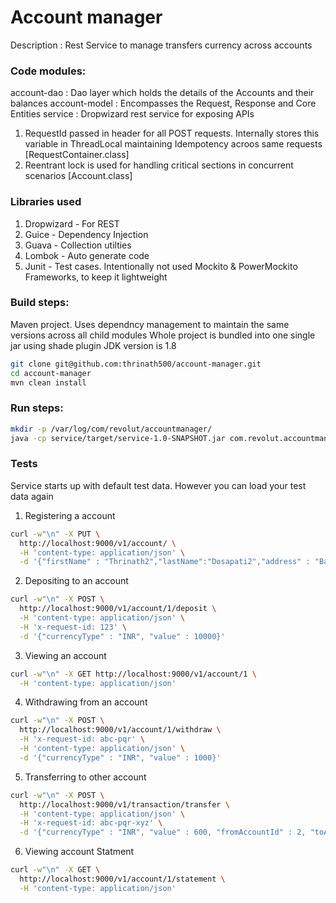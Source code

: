 # Account manager

Description : Rest Service to manage transfers currency across accounts

### Code modules:

account-dao : Dao layer which holds the details of the Accounts and their balances
account-model : Encompasses the Request, Response and Core Entities
service : Dropwizard rest service for exposing APIs

1. RequestId passed in header for all POST requests. Internally stores this variable in 
ThreadLocal maintaining Idempotency acroos same requests [RequestContainer.class]
2. Reentrant lock is used for handling critical sections in concurrent scenarios [Account.class]

### Libraries used
1. Dropwizard - For REST 
2. Guice - Dependency Injection
3. Guava - Collection utilties
4. Lombok - Auto generate code
5. Junit - Test cases. Intentionally not used Mockito & PowerMockito Frameworks, to keep it lightweight

### Build steps:
Maven project. Uses dependncy management to maintain the same versions across all child modules
Whole project is bundled into one single jar using shade plugin
JDK version is 1.8

```sh
git clone git@github.com:thrinath500/account-manager.git
cd account-manager
mvn clean install
```

### Run steps:

```sh
mkdir -p /var/log/com/revolut/accountmanager/
java -cp service/target/service-1.0-SNAPSHOT.jar com.revolut.accountmanager.AccountManagerService server service/service.yml
```

### Tests

Service starts up with default test data. However you can load your test data again

1. Registering a account

```sh
curl -w"\n" -X PUT \
  http://localhost:9000/v1/account/ \
  -H 'content-type: application/json' \
  -d '{"firstName" : "Thrinath2","lastName":"Dosapati2","address" : "Banglore"}'
```

2. Depositing to an account
```sh
curl -w"\n" -X POST \
  http://localhost:9000/v1/account/1/deposit \
  -H 'content-type: application/json' \
  -H 'x-request-id: 123' \
  -d '{"currencyType" : "INR", "value" : 10000}'
```

3. Viewing an account
```sh
curl -w"\n" -X GET http://localhost:9000/v1/account/1 \
  -H 'content-type: application/json' 
```

4. Withdrawing from an account
```sh
curl -w"\n" -X POST \
  http://localhost:9000/v1/account/1/withdraw \
  -H 'x-request-id: abc-pqr' \
  -H 'content-type: application/json' \
  -d '{"currencyType" : "INR", "value" : 1000}'
```

5. Transferring to other account
```sh
curl -w"\n" -X POST \
  http://localhost:9000/v1/transaction/transfer \
  -H 'content-type: application/json' \
  -H 'x-request-id: abc-pqr-xyz' \
  -d '{"currencyType" : "INR", "value" : 600, "fromAccountId" : 2, "toAccountId" : 1}'
```

6. Viewing account Statment
```sh
curl -w"\n" -X GET \
  http://localhost:9000/v1/account/1/statement \
  -H 'content-type: application/json'  
```


